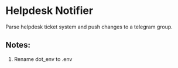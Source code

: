 # Helpdesk Notifier


Parse helpdesk ticket system and push changes to a telegram group.


## Notes:


1. Rename dot_env to .env
